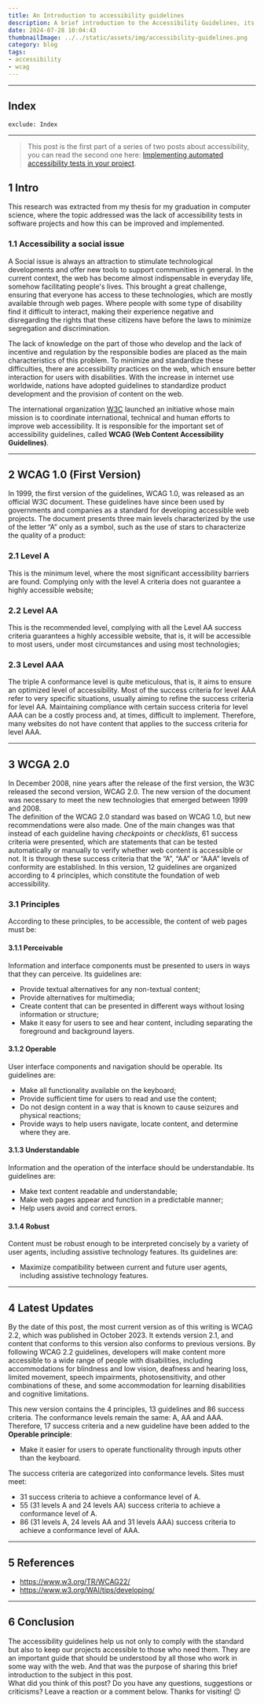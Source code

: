 ```yaml
---
title: An Introduction to accessibility guidelines
description: A brief introduction to the Accessibility Guidelines, its versions, levels and criteria.
date: 2024-07-28 10:04:43
thumbnailImage: ../../static/assets/img/accessibility-guidelines.png
category: blog
tags: 
- accessibility
- wcag
---
```

___
 
## Index

```toc
exclude: Index
```
---
> This post is the first part of a series of two posts about accessibility, you can read the second one here: [Implementing automated accessibility tests in your project](/implement-accessibility-tests/). 

## 1 Intro  

This research was extracted from my thesis for my graduation in computer science, where the topic addressed was the lack of accessibility tests in software projects and how this can be improved and implemented.


### 1.1 Accessibility a social issue  

A Social issue is always an attraction to stimulate technological developments and offer new tools to support communities in general. In the current context, the web has become almost indispensable in everyday life, somehow facilitating people's lives.
This brought a great challenge, ensuring that everyone has access to these technologies, which are mostly available through web pages. Where people with some type of disability find it difficult to interact, making their experience negative and disregarding the rights that these citizens have before the laws to minimize segregation and discrimination.

The lack of knowledge on the part of those who develop and the lack of incentive and regulation by the responsible bodies are placed as the main characteristics of this problem. To minimize and standardize these difficulties, there are accessibility practices on the web, which ensure better interaction for users with disabilities. 
With the increase in internet use worldwide, nations have adopted guidelines to standardize product development and the provision of content on the web. 

The international organization [W3C](https://www.w3.org/) launched an initiative whose main mission is to coordinate international, technical and human efforts to improve web accessibility. It is responsible for the important set of accessibility guidelines, called **WCAG (Web Content Accessibility Guidelines)**.  

---

## 2 WCAG 1.0 (First Version)
In 1999, the first version of the guidelines, WCAG 1.0, was released as an official W3C document. These guidelines have since been used by governments and companies as a standard for developing accessible web projects. The document presents three main levels characterized by the use of the letter “A” only as a symbol, such as the use of stars to characterize the quality of a product:

### 2.1 Level A
This is the minimum level, where the most significant accessibility barriers are found. Complying only with the level A criteria does not guarantee a highly accessible website; 
### 2.2 Level AA
This is the recommended level, complying with all the Level AA success criteria guarantees a highly accessible website, that is, it will be accessible to most users, under most circumstances and using most technologies; 
### 2.3 Level AAA
The triple A conformance level is quite meticulous, that is, it aims to ensure an optimized level of accessibility. Most of the success criteria for level AAA refer to very specific situations, usually aiming to refine the success criteria for level AA. Maintaining compliance with certain success criteria for level AAA can be a costly process and, at times, difficult to implement. Therefore, many websites do not have content that applies to the success criteria for level AAA.

---
## 3 WCGA 2.0
In December 2008, nine years after the release of the first version, the W3C released the second version, WCAG 2.0. The new version of the document was necessary to meet the new technologies that emerged between 1999 and 2008.  
The definition of the WCAG 2.0 standard was based on WCAG 1.0, but new recommendations were also made. One of the main changes was that instead of each guideline having *checkpoints* or *checklists*, 61 success criteria were presented, which are statements that can be tested automatically or manually to verify whether web content is accessible or not.
It is through these success criteria that the “A”, “AA” or “AAA” levels of conformity are established. In this version, 12 guidelines are organized according to 4 principles, which constitute the foundation of web accessibility. 



### 3.1 Principles
According to these principles, to be accessible, the content of web pages must be:

#### 3.1.1 Perceivable
Information and interface components must be presented to users in ways that they can perceive. Its guidelines are:
- Provide textual alternatives for any non-textual content; 
- Provide alternatives for multimedia; 
- Create content that can be presented in different ways without losing information or structure; 
- Make it easy for users to see and hear content, including separating the foreground and background layers.

#### 3.1.2 Operable
User interface components and navigation should be operable.
Its guidelines are:  
- Make all functionality available on the keyboard;
- Provide sufficient time for users to read and use the content;
- Do not design content in a way that is known to cause seizures and physical reactions;
- Provide ways to help users navigate, locate content, and determine where they are.

#### 3.1.3 Understandable
Information and the operation of the interface should be understandable.
Its guidelines are:  
- Make text content readable and understandable;
- Make web pages appear and function in a predictable manner;
- Help users avoid and correct errors.

#### 3.1.4 Robust
Content must be robust enough to be interpreted concisely by a variety of user agents, including assistive technology features. Its guidelines are:
- Maximize compatibility between current and future user agents, including assistive technology features.

---
## 4 Latest Updates
By the date of this post, the most current version as of this writing is WCAG 2.2, which was published in October 2023. It extends version 2.1, and content that conforms to this version also conforms to previous versions. By following WCAG 2.2 guidelines, developers will make content more accessible to a wide range of people with disabilities, including accommodations for blindness and low vision, deafness and hearing loss, limited movement, speech impairments, photosensitivity, and other combinations of these, and some accommodation for learning disabilities and cognitive limitations.

This new version contains the 4 principles, 13 guidelines and 86 success criteria. The conformance levels remain the same: A, AA and AAA. Therefore, 17 success criteria and a new guideline have been added to the **Operable principle**: 
- Make it easier for users to operate functionality through inputs other than the keyboard.

The success criteria are categorized into conformance levels. Sites must meet:
- 31 success criteria to achieve a conformance level of A.
- 55 (31 levels A and 24 levels AA) success criteria to achieve a conformance level of A.
- 86 (31 levels A, 24 levels AA and 31 levels AAA) success criteria to achieve a conformance level of AAA.


---

## 5 References
- https://www.w3.org/TR/WCAG22/
- https://www.w3.org/WAI/tips/developing/


---
## 6 Conclusion
The accessibility guidelines help us not only to comply with the standard but also to keep our projects accessible to those who need them. 
They are an important guide that should be understood by all those who work in some way with the web. And that was the purpose of sharing this brief introduction to the subject in this post.  
What did you think of this post? Do you have any questions, suggestions or criticisms? Leave a reaction or a comment below. Thanks for visiting! 😉
